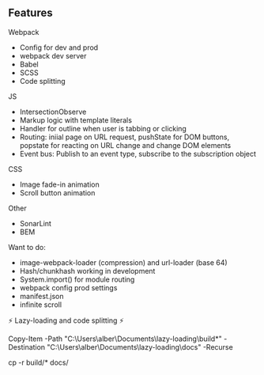 ## Features

Webpack
- Config for dev and prod
- webpack dev server
- Babel
- SCSS
- Code splitting

JS
- IntersectionObserve
- Markup logic with template literals
- Handler for outline when user is tabbing or clicking
- Routing: iniial page on URL request, pushState for DOM buttons, popstate for reacting on URL change and change DOM elements
- Event bus: Publish to an event type, subscribe to the subscription object

CSS
- Image fade-in animation
- Scroll button animation

Other
- SonarLint
- BEM

Want to do:
- image-webpack-loader (compression) and url-loader (base 64)
- Hash/chunkhash working in development
- System.import() for module routing
- webpack config prod settings
- manifest.json
- infinite scroll

<p>⚡ Lazy-loading and code splitting ⚡</p>



Copy-Item -Path "C:\Users\alber\Documents\lazy-loading\build\*" -Destination "C:\Users\alber\Documents\lazy-loading\docs" -Recurse

cp -r build/* docs/
